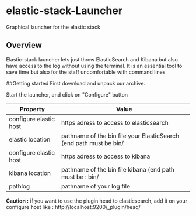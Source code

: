 # elastic-stack-Launcher
Graphical launcher for the elastic stack

## Overview 

Elastic-stack launcher lets just throw ElasticSearch and Kibana but also have access to the log without using the terminal. 
It is an essential tool to save time but also for the staff uncomfortable with command lines


##Getting started
First download and unpack our archive.

Start the launcher, and click on "Configure" button


| Property                | Value                                                                   |
|-------------------------|-------------------------------------------------------------------------|
|configure elastic host   | https adress to access to elasticsearch                                 |
|elastic location         | pathname of the bin file your ElasticSearch   (end path must be bin/    |
|configure elastic host   | https adress to access to kibana                                        |
|kibana location          | pathname of the bin file kibana  (end path must be : bin/               |
|pathlog                  | pathname of your log file                                               |



**Caution :** if you want to use the plugin head to elasticsearch, add it on your configure host like : http://localhost:9200/_plugin/head/



